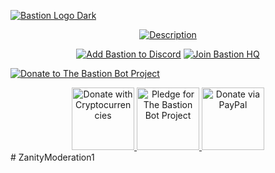 [![Bastion Logo Dark](https://resources.bastionbot.org/logos/Bastion_Logotype_CD.png)](https://bastionbot.org 'The Bastion Bot')

<div align='center'>

[![Description](https://i.imgur.com/ZzNUzIg.png)](https://bastionbot.org/commands 'Bastion Commands')

</div>

<div align='center'>

[![Add Bastion to Discord](https://i.imgur.com/RMXPGk9.png)](https://bastionbot.org/add 'Add Bastion to Discord')
[![Join Bastion HQ](https://i.imgur.com/RiwFUY6.png)](https://discord.gg/fzx8fkt 'Join Bastin HQ')

</div>

<div alight='center'>

[![Donate to The Bastion Bot Project](https://i.imgur.com/0vm6T8t.png)](https://bastionbot.org/donate 'Support the development of The Bastion Bot Project')

</div>

<div align='center'>

<a href="https://commerce.coinbase.com/checkout/ff8b08ec-5d39-4910-89cd-8267cd5c3c54" title="Donate with Cryptocurrencies">
<img src="https://i.imgur.com/LbIdL4A.jpg" alt="Donate with Cryptocurrencies" height="100" />
</a>
<a href="https://www.patreon.com/bastionbot" title="Pledge for The Bastion Bot Project">
<img src="https://i.imgur.com/NBMyXjO.jpg" alt="Pledge for The Bastion Bot Project" height="100" />
</a>
<a href="https://paypal.me/snkrsnkampa" title="Donate via PayPal">
<img src="https://i.imgur.com/Dyfpicq.jpg" alt="Donate via PayPal" height="100" />
</a>

</div>
# ZanityModeration1
